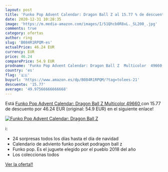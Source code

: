 ```yaml
---
layout: post
title: 'Funko Pop Advent Calendar: Dragon Ball Z al 15.77 % de descuento'
date: 2020-12-31 10:28:35
image: 'https://m.media-amazon.com/images/I/51Qhcb0R8xL._SL200_.jpg'
comments: true
category: ofertas
author: ring
slug: 'B084R1RPQM-es'
actualPrice: 46.24 EUR
currency: EUR
price: 46.24
comparePrice: 54.9 EUR
prodname: 'Funko Pop Advent Calendar: Dragon Ball Z  Multicolor  49660 '
country: 'es'
flag: '🇪🇸'
buyurl: 'https://www.amazon.es/dp/B084R1RPQM/?tag=tolees-21'
descuento: '15.77'
average: '49.97566666666668'
---
```


Está [Funko Pop Advent Calendar: Dragon Ball Z  Multicolor  49660 ](https://www.amazon.es/dp/B084R1RPQM/?tag=tolees-21) con 15.77 de descuento por 46.24 EUR (original: 54.9 EUR) en el siguiente enlace!

[![Funko Pop Advent Calendar: Dragon Ball Z](https://m.media-amazon.com/images/I/51Qhcb0R8xL._SL200_.jpg)](https://www.amazon.es/dp/B084R1RPQM/?tag=tolees-21)

ℹ️:

- 24 sorpresas todos los días hasta el día de navidad
- Calendario de adviento funko pocket podragon ball z
- Funko pop. Es el juguete elegido por el pueblo 2018 del año
- Los coleccionas todos

[Ver la oferta!!](https://www.amazon.es/dp/B084R1RPQM/?tag=tolees-21)
